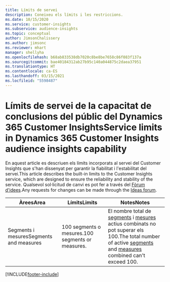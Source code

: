 ```yaml
---
title: Límits de servei
description: Coneixeu els límits i les restriccions.
ms.date: 10/15/2020
ms.service: customer-insights
ms.subservice: audience-insights
ms.topic: conceptual
author: JimsonChalissery
ms.author: jimsonc
ms.reviewer: mhart
manager: shellyha
ms.openlocfilehash: b68ab833538db7020c8be8be7658c86f083f137a
ms.sourcegitcommit: bae40184312ab27b95c140a044875c2daea37951
ms.translationtype: HT
ms.contentlocale: ca-ES
ms.lasthandoff: 03/15/2021
ms.locfileid: "5598487"
---
```

# <a name="service-limits-in-dynamics-365-customer-insights-audience-insights-capability"></a><span data-ttu-id="a80b7-103">Límits de servei de la capacitat de conclusions del públic del Dynamics 365 Customer Insights</span><span class="sxs-lookup"><span data-stu-id="a80b7-103">Service limits in Dynamics 365 Customer Insights audience insights capability</span></span>

<span data-ttu-id="a80b7-104">En aquest article es descriuen els límits incorporats al servei del Customer Insights que s'han dissenyat per garantir la fiabilitat i l'estabilitat del servei.</span><span class="sxs-lookup"><span data-stu-id="a80b7-104">This article describes the built-in limits to the Customer Insights service, which are designed to ensure the reliability and stability of the service.</span></span> <span data-ttu-id="a80b7-105">Qualsevol sol·licitud de canvi es pot fer a través del [Fòrum d'idees](https://go.microsoft.com/fwlink/?linkid=2074172).</span><span class="sxs-lookup"><span data-stu-id="a80b7-105">Any requests for changes can be made through the [Ideas forum](https://go.microsoft.com/fwlink/?linkid=2074172).</span></span> 
 
| <span data-ttu-id="a80b7-106">Àrees</span><span class="sxs-lookup"><span data-stu-id="a80b7-106">Area</span></span>  | <span data-ttu-id="a80b7-107">Límits</span><span class="sxs-lookup"><span data-stu-id="a80b7-107">Limits</span></span>  | <span data-ttu-id="a80b7-108">Notes</span><span class="sxs-lookup"><span data-stu-id="a80b7-108">Notes</span></span> |
|-------------|---------------------------------------------------------------------|---------------------------------------------------------------------|
| <span data-ttu-id="a80b7-109">Segments i mesures</span><span class="sxs-lookup"><span data-stu-id="a80b7-109">Segments and measures</span></span> | <span data-ttu-id="a80b7-110">100 segments o mesures.</span><span class="sxs-lookup"><span data-stu-id="a80b7-110">100 segments or measures.</span></span> | <span data-ttu-id="a80b7-111">El nombre total de [segments](segments.md) i [mesures](measures.md) actius combinats no pot superar els 100.</span><span class="sxs-lookup"><span data-stu-id="a80b7-111">The total number of active [segments](segments.md) and [measures](measures.md) combined can't exceed 100.</span></span>  |


[!INCLUDE[footer-include](../includes/footer-banner.md)]